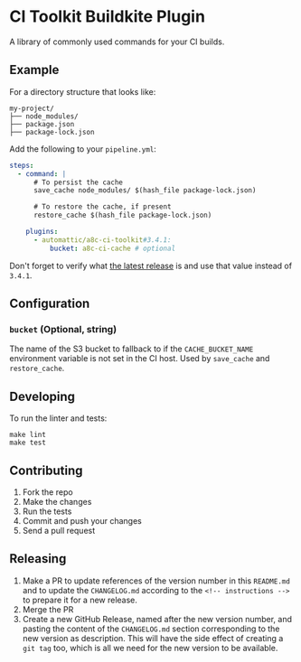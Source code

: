 # CI Toolkit Buildkite Plugin

A library of commonly used commands for your CI builds.

## Example

For a directory structure that looks like:

```
my-project/
├── node_modules/
├── package.json
├── package-lock.json

```

Add the following to your `pipeline.yml`:

```yml
steps:
  - command: |
      # To persist the cache
      save_cache node_modules/ $(hash_file package-lock.json)

      # To restore the cache, if present
      restore_cache $(hash_file package-lock.json)

    plugins:
      - automattic/a8c-ci-toolkit#3.4.1:
          bucket: a8c-ci-cache # optional
```

Don't forget to verify what [the latest release](https://github.com/Automattic/a8c-ci-toolkit-buildkite-plugin/releases/latest) is and use that value instead of `3.4.1`.

## Configuration

### `bucket` (Optional, string)

The name of the S3 bucket to fallback to if the `CACHE_BUCKET_NAME` environment variable is not set in the CI host. Used by `save_cache` and `restore_cache`.

## Developing

To run the linter and tests:

```shell
make lint
make test
```

## Contributing

1. Fork the repo
2. Make the changes
3. Run the tests
4. Commit and push your changes
5. Send a pull request

## Releasing

1. Make a PR to update references of the version number in this `README.md` and to update the `CHANGELOG.md` according to the `<!-- instructions -->` to prepare it for a new release.
2. Merge the PR
3. Create a new GitHub Release, named after the new version number, and pasting the content of the `CHANGELOG.md` section corresponding to the new version as description. This will have the side effect of creating a `git tag` too, which is all we need for the new version to be available.

